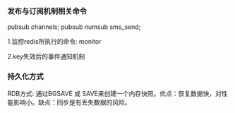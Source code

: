 ### 发布与订阅机制相关命令
pubsub channels; pubsub numsub sms_send;

1.监控redis所执行的命令: monitor

2.key失效后的事件通知机制

### 持久化方式
RDB方式: 通过BGSAVE 或 SAVE来创建一个内存快照。优点：恢复数据快，对性能影响小。缺点：同步是有丢失数据的风险。
